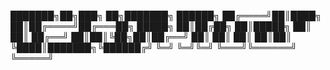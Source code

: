 ███████╗██╗███╗   ██╗███████╗ ██████╗ 
██╔════╝██║████╗  ██║██╔════╝██╔═══██╗
█████╗  ██║██╔██╗ ██║█████╗  ██║   ██║
██╔══╝  ██║██║╚██╗██║██╔══╝  ██║   ██║
██║     ██║██║ ╚████║███████╗╚██████╔╝
╚═╝     ╚═╝╚═╝  ╚═══╝╚══════╝ ╚═════╝ 
                                      

